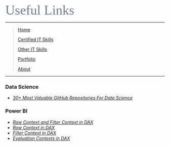 <span style="font-family:Papyrus; font-size:3em; color:SlateGray;">Useful Links</span>

---

> [Home](index.md)
>
> [Certified IT Skills](certified_skills.md)
> 
> [Other IT Skills](other_skills.md)
> 
> [Portfolio](portfolio.md)
> 
> [About](about.md)

---

### Data Science

- <i> [30+ Most Valuable GitHub Repositories For Data Science](https://www.theinsaneapp.com/2021/09/best-github-repositories-for-data-science.html) </i>

### Power BI

- <i> [Row Context and Filter Context in DAX](https://www.sqlbi.com/articles/row-context-and-filter-context-in-dax/) </i>
- <i> [Row Context in DAX]() </i>
- <i> [Filter Context in DAX](https://www.sqlbi.com/articles/filter-context-in-dax/) </i>
- <i> [Evaluation Contexts in DAX](https://endjin.com/blog/2022/01/evaluation-contexts-in-dax-filter-and-row-contexts) </i>
